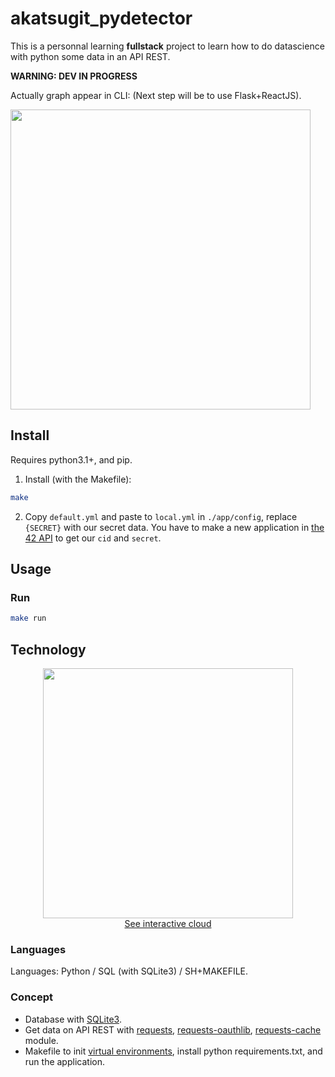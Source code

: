 # akatsugit_pydetector
This is a personnal learning **fullstack** project to learn how to do datascience with python some data in an API REST. 

**WARNING: DEV IN PROGRESS**

Actually graph appear in CLI: (Next step will be to use Flask+ReactJS).

<img src="https://user-images.githubusercontent.com/92152391/163854380-9a800a39-01a0-44e7-84f7-7fd7671db8e7.png" width="480" />

## Install

Requires python3.1+, and pip.

1. Install (with the Makefile):

```sh
make
```

2. Copy `default.yml` and paste to `local.yml` in `./app/config`, replace `{SECRET}` with our secret data. You have to make a new application in [the 42 API](https://profile.intra.42.fr/oauth/applications/new) to get our `cid` and `secret`.

## Usage

### Run

```sh
make run
```

## Technology

<p align="center">
	<a href="https://wordart.com/f0olwstvuu7y/akatsugit-technology">
		<img src="https://user-images.githubusercontent.com/92152391/158834899-7df3bbfc-6263-422b-bc87-7586b6640316.png" width="400" align="center"><br>
		<span>See interactive cloud<span>
	</a>
</p>

### Languages

Languages: Python / SQL (with SQLite3) / SH+MAKEFILE.

### Concept
  - Database with [SQLite3](https://docs.python.org/3/library/sqlite3.html).
  - Get data on API REST with [requests][req], [requests-oauthlib][reqoauth], [requests-cache][reqc] module.
  - Makefile to init [virtual environments](https://docs.python.org/3/library/venv.html), install python requirements.txt, and run the application.

[req]: https://pypi.org/project/requests/
[reqoauth]: https://pypi.org/project/requests-oauthlib/
[reqc]: https://pypi.org/project/requests-cache/
